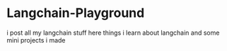 ﻿# Langchain-Playground


i post all my langchain stuff here things i learn about langchain and some mini projects i made 
